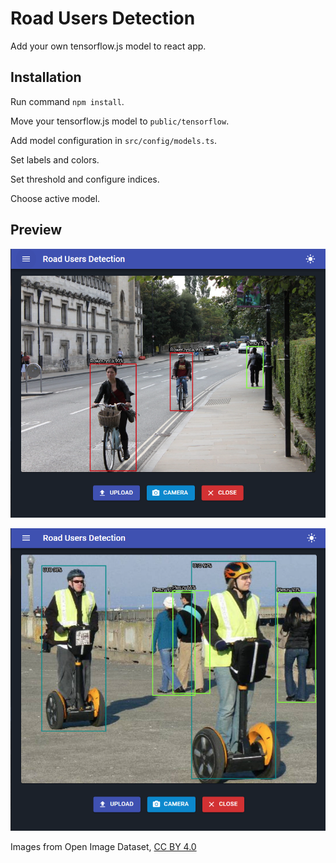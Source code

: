# Road Users Detection

Add your own tensorflow.js model to react app.

## Installation

Run command `npm install`.

Move your tensorflow.js model to `public/tensorflow`.

Add model configuration in `src/config/models.ts`.

Set labels and colors.

Set threshold and configure indices.

Choose active model.


## Preview

![Bikes](.github/assets/1.png "Bikes")

![UTOs](.github/assets/2.png "UTOs")

Images from Open Image Dataset, [CC BY 4.0](https://creativecommons.org/licenses/by/4.0/)

